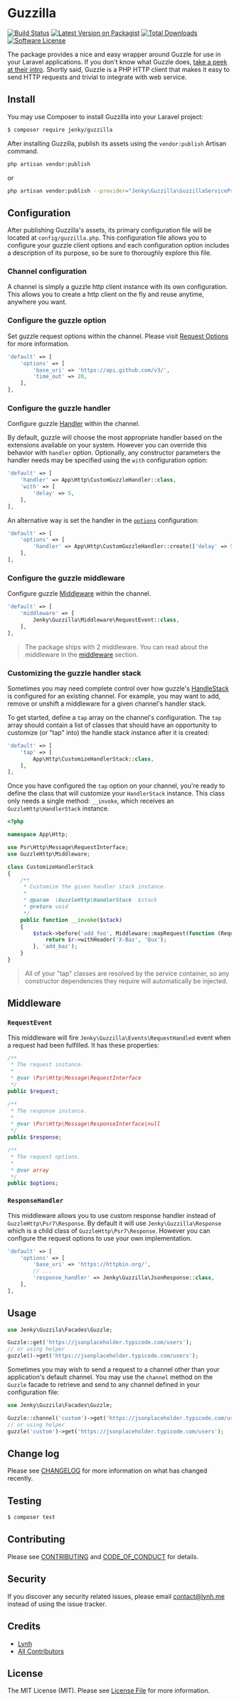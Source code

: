 # Guzzilla

[![Build Status][ico-travis]][link-travis]
[![Latest Version on Packagist][ico-version]][link-packagist]
[![Total Downloads][ico-downloads]][link-downloads]
[![Software License][ico-license]](LICENSE.md)

The package provides a nice and easy wrapper around Guzzle for use in your Laravel applications. If you don't know what Guzzle does, [take a peek at their intro](http://docs.guzzlephp.org/en/stable/index.html). Shortly said, Guzzle is a PHP HTTP client that makes it easy to send HTTP requests and trivial to integrate with web service.

## Install

You may use Composer to install Guzzilla into your Laravel project:

``` bash
$ composer require jenky/guzzilla
```

After installing Guzzilla, publish its assets using the `vendor:publish` Artisan command.

``` bash
php artisan vendor:publish
```

or

``` bash
php artisan vendor:publish --provider="Jenky\Guzzilla\GuzzillaServiceProvider"
```

## Configuration

After publishing Guzzilla's assets, its primary configuration file will be located at `config/guzzilla.php`. This configuration file allows you to configure your guzzle client options and each configuration option includes a description of its purpose, so be sure to thoroughly explore this file.

### Channel configuration

A channel is simply a guzzle http client instance with its own configuration. This allows you to create a http client on the fly and reuse anytime, anywhere you want.

### Configure the guzzle option

Set guzzle request options within the channel. Please visit [Request Options](http://docs.guzzlephp.org/en/stable/request-options.html) for more information.

``` php
'default' => [
    'options' => [
        'base_uri' => 'https://api.github.com/v3/',
        'time_out' => 20,
    ],
],
```

### Configure the guzzle handler
Configure guzzle [Handler](http://docs.guzzlephp.org/en/stable/handlers-and-middleware.html#handlers) within the channel.

By default, guzzle will choose the most appropriate handler based on the extensions available on your system. However you can override this behavior with `handler` option. Optionally, any constructor parameters the handler needs may be specified using the `with` configuration option:

``` php
'default' => [
    'handler' => App\Http\CustomGuzzleHandler::class,
    'with' => [
        'delay' => 5,
    ],
],
```

An alternative way is set the handler in the [`options`](#configure-the-guzzle-option) configuration:

``` php
'default' => [
    'options' => [
        'handler' => App\Http\CustomGuzzleHandler::create(['delay' => 5]),
    ],
],
```

### Configure the guzzle middleware

Configure guzzle [Middleware](http://docs.guzzlephp.org/en/stable/handlers-and-middleware.html#middleware) within the channel.

``` php
'default' => [
    'middleware' => [
        Jenky\Guzzilla\Middleware\RequestEvent::class,
    ],
],
```

> The package ships with 2 middleware. You can read about the middleware in the [middleware](#middleware) section.


### Customizing the guzzle handler stack

Sometimes you may need complete control over how guzzle's [HandleStack](http://docs.guzzlephp.org/en/stable/handlers-and-middleware.html#handlerstack) is configured for an existing channel. For example, you may want to add, remove or unshift a middleware for a given channel's handler stack.

To get started, define a `tap` array on the channel's configuration. The `tap` array should contain a list of classes that should have an opportunity to customize (or "tap" into) the handle stack instance after it is created:

``` php
'default' => [
    'tap' => [
        App\Http\CustomizeHandlerStack::class,
    ],
],
```

Once you have configured the `tap` option on your channel, you're ready to define the class that will customize your `HandlerStack` instance. This class only needs a single method: `__invoke`, which receives an `GuzzleHttp\HandlerStack` instance.

``` php
<?php

namespace App\Http;

use Psr\Http\Message\RequestInterface;
use GuzzleHttp\Middleware;

class CustomizeHandlerStack
{
    /**
     * Customize the given handler stack instance.
     *
     * @param  \GuzzleHttp\HandlerStack  $stack
     * @return void
     */
    public function __invoke($stack)
    {
        $stack->before('add_foo', Middleware::mapRequest(function (RequestInterface $r) {
            return $r->withHeader('X-Baz', 'Qux');
        }, 'add_baz');
    }
}
```

> All of your "tap" classes are resolved by the service container, so any constructor dependencies they require will automatically be injected.

## Middleware

### `RequestEvent`

This middleware will fire `Jenky\Guzzilla\Events\RequestHandled` event when a request had been fulfilled. It has these properties:

``` php
/**
 * The request instance.
 *
 * @var \Psr\Http\Message\RequestInterface
 */
public $request;

/**
 * The response instance.
 *
 * @var \Psr\Http\Message\ResponseInterface|null
 */
public $response;

/**
 * The request options.
 *
 * @var array
 */
public $options;
```

### `ResponseHandler`

This middleware allows you to use custom response handler instead of `GuzzleHttp\Psr7\Response`. By default it will use `Jenky\Guzzilla\Response` which is a child class of `GuzzleHttp\Psr7\Response`. However you can configure the request options to use your own implementation.

``` php
'default' => [
    'options' => [
        'base_uri' => 'https://httpbin.org/',
        // ...
        'response_handler' => Jenky\Guzzilla\JsonResponse::class,
    ],
],
```

## Usage

``` php
use Jenky\Guzzila\Facades\Guzzle;

Guzzle::get('https://jsonplaceholder.typicode.com/users');
// or using helper
guzzle()->get('https://jsonplaceholder.typicode.com/users');
```

Sometimes you may wish to send a request to a channel other than your application's default channel. You may use the `channel` method on the `Guzzle` facade to retrieve and send to any channel defined in your configuration file:

``` php
use Jenky\Guzzila\Facades\Guzzle;

Guzzle::channel('custom')->get('https://jsonplaceholder.typicode.com/users');
// or using helper
guzzle('custom')->get('https://jsonplaceholder.typicode.com/users');
```

## Change log

Please see [CHANGELOG](CHANGELOG.md) for more information on what has changed recently.

## Testing

``` bash
$ composer test
```

## Contributing

Please see [CONTRIBUTING](CONTRIBUTING.md) and [CODE_OF_CONDUCT](CODE_OF_CONDUCT.md) for details.

## Security

If you discover any security related issues, please email contact@lynh.me instead of using the issue tracker.

## Credits

- [Lynh][link-author]
- [All Contributors][link-contributors]

## License

The MIT License (MIT). Please see [License File](LICENSE.md) for more information.

[ico-version]: https://img.shields.io/packagist/v/jenky/guzzilla.svg?style=flat-square
[ico-license]: https://img.shields.io/badge/license-MIT-brightgreen.svg?style=flat-square
[ico-travis]: https://img.shields.io/travis/jenky/guzzilla/master.svg?style=flat-square
[ico-scrutinizer]: https://img.shields.io/scrutinizer/coverage/g/jenky/guzzilla.svg?style=flat-square
[ico-code-quality]: https://img.shields.io/scrutinizer/g/jenky/guzzilla.svg?style=flat-square
[ico-downloads]: https://img.shields.io/packagist/dt/jenky/guzzilla.svg?style=flat-square

[link-packagist]: https://packagist.org/packages/jenky/guzzilla
[link-travis]: https://travis-ci.org/jenky/guzzilla
[link-scrutinizer]: https://scrutinizer-ci.com/g/jenky/guzzilla/code-structure
[link-code-quality]: https://scrutinizer-ci.com/g/jenky/guzzilla
[link-downloads]: https://packagist.org/packages/jenky/guzzilla
[link-author]: https://github.com/jenky
[link-contributors]: ../../contributors
